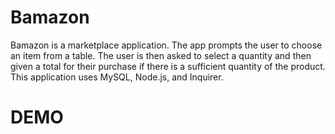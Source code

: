 # Bamazon

Bamazon is a marketplace application. The app prompts the user to choose an item from a table. The user is then asked to select a quantity and then given a total for their purchase if there is a sufficient quantity of the product. This application uses MySQL, Node.js, and Inquirer.

# DEMO
